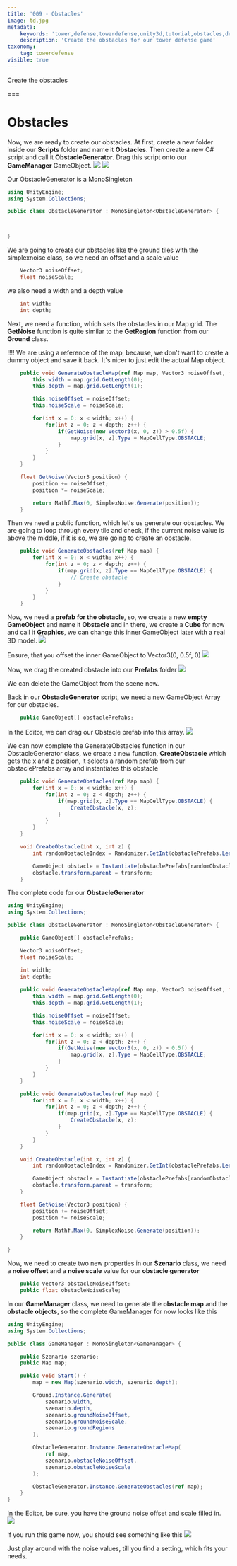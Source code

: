 ```yaml
---
title: '009 - Obstacles'
image: td.jpg
metadata:
    keywords: 'tower,defense,towerdefense,unity3d,tutorial,obstacles,development,game,gamedev'
    description: 'Create the obstacles for our tower defense game'
taxonomy:
    tag: towerdefense
visible: true
---
```


Create the obstacles

===

# Obstacles

Now, we are ready to create our obstacles. At first, create a new folder inside our **Scripts** folder and name it **Obstacles**. Then create a new C# script and call it **ObstacleGenerator**. Drag this script onto our **GameManager** GameObject.
![](000020.png)
![](000022.png)

Our ObstacleGenerator is a MonoSingleton
``` csharp
using UnityEngine;
using System.Collections;

public class ObstacleGenerator : MonoSingleton<ObstacleGenerator> {



}
```

We are going to create our obstacles like the ground tiles with the simplexnoise class, so we need an offset and a scale value
``` csharp
    Vector3 noiseOffset;
    float noiseScale;
```

we also need a width and a depth value
``` csharp
    int width;
    int depth;
```

Next, we need a function, which sets the obstacles in our Map grid. The **GetNoise** function is quite similar to the **GetRegion** function from our **Ground** class.

!!!! We are using a reference of the map, because, we don't want to create a dummy object and save it back. It's nicer to just edit the actual Map object.

``` csharp
    public void GenerateObstacleMap(ref Map map, Vector3 noiseOffset, float noiseScale) {
        this.width = map.grid.GetLength(0);
        this.depth = map.grid.GetLength(1);

        this.noiseOffset = noiseOffset;
        this.noiseScale = noiseScale;

        for(int x = 0; x < width; x++) {
            for(int z = 0; z < depth; z++) {
                if(GetNoise(new Vector3(x, 0, z)) > 0.5f) {
                    map.grid[x, z].Type = MapCellType.OBSTACLE;
                }
            }
        }
    }

    float GetNoise(Vector3 position) {
        position += noiseOffset;
        position *= noiseScale;

        return Mathf.Max(0, SimplexNoise.Generate(position));
    }
```

Then we need a public function, which let's us generate our obstacles. We are going to loop through every tile and check, if the current noise value is above the middle, if it is so, we are going to create an obstacle. 
``` csharp
    public void GenerateObstacles(ref Map map) {
        for(int x = 0; x < width; x++) {
            for(int z = 0; z < depth; z++) {
                if(map.grid[x, z].Type == MapCellType.OBSTACLE) {
                    // Create obstacle
                }
            }
        }
    }
```

Now, we need a **prefab for the obstacle**, so, we create a new **empty GameObject** and name it **Obstacle** and in there, we create a **Cube** for now and call it **Graphics**, we can change this inner GameObject later with a real 3D model.
![](000023.png)

Ensure, that you offset the inner GameObject to Vector3(0, 0.5f, 0)
![](000024.png)

Now, we drag the created obstacle into our **Prefabs** folder
![](000025.png)

We can delete the GameObject from the scene now.

Back in our **ObstacleGenerator** script, we need a new GameObject Array for our obstacles.
``` csharp
    public GameObject[] obstaclePrefabs;
```

In the Editor, we can drag our Obstacle prefab into this array. 
![](000026.png)

We can now complete the GenerateObstacles function in our ObstacleGenerator class, we create a new function, **CreateObstacle** which gets the x and z position, it selects a random prefab from our obstaclePrefabs array and instantiates this obstacle
``` csharp
    public void GenerateObstacles(ref Map map) {
        for(int x = 0; x < width; x++) {
            for(int z = 0; z < depth; z++) {
                if(map.grid[x, z].Type == MapCellType.OBSTACLE) {
                    CreateObstacle(x, z);
                }
            }
        }
    }

    void CreateObstacle(int x, int z) {
        int randomObstacleIndex = Randomizer.GetInt(obstaclePrefabs.Length - 1);

        GameObject obstacle = Instantiate(obstaclePrefabs[randomObstacleIndex], new Vector3(x, 0, z), Quaternion.identity) as GameObject;
        obstacle.transform.parent = transform;
    }
```

The complete code for our **ObstacleGenerator**
``` csharp
using UnityEngine;
using System.Collections;

public class ObstacleGenerator : MonoSingleton<ObstacleGenerator> {

    public GameObject[] obstaclePrefabs;

    Vector3 noiseOffset;
    float noiseScale;

    int width;
    int depth;
    
    public void GenerateObstacleMap(ref Map map, Vector3 noiseOffset, float noiseScale) {
        this.width = map.grid.GetLength(0);
        this.depth = map.grid.GetLength(1);

        this.noiseOffset = noiseOffset;
        this.noiseScale = noiseScale;

        for(int x = 0; x < width; x++) {
            for(int z = 0; z < depth; z++) {
                if(GetNoise(new Vector3(x, 0, z)) > 0.5f) {
                    map.grid[x, z].Type = MapCellType.OBSTACLE;
                }
            }
        }
    }

    public void GenerateObstacles(ref Map map) {
        for(int x = 0; x < width; x++) {
            for(int z = 0; z < depth; z++) {
                if(map.grid[x, z].Type == MapCellType.OBSTACLE) {
                    CreateObstacle(x, z);
                }
            }
        }
    }

    void CreateObstacle(int x, int z) {
        int randomObstacleIndex = Randomizer.GetInt(obstaclePrefabs.Length - 1);

        GameObject obstacle = Instantiate(obstaclePrefabs[randomObstacleIndex], new Vector3(x, 0, z), Quaternion.identity) as GameObject;
        obstacle.transform.parent = transform;
    }

    float GetNoise(Vector3 position) {
        position += noiseOffset;
        position *= noiseScale;

        return Mathf.Max(0, SimplexNoise.Generate(position));
    }

}
```
Now, we need to create two new properties in our **Szenario** class, we need a **noise offset** and a **noise scale** value for our **obstacle generator**
``` csharp
    public Vector3 obstacleNoiseOffset;
    public float obstacleNoiseScale;
```

In our **GameManager** class, we need to generate the **obstacle map** and the **obstacle objects**, so the complete GameManager for now looks like this
``` csharp
using UnityEngine;
using System.Collections;

public class GameManager : MonoSingleton<GameManager> {

    public Szenario szenario;
    public Map map;

    public void Start() {
        map = new Map(szenario.width, szenario.depth);

        Ground.Instance.Generate(
            szenario.width,
            szenario.depth,
            szenario.groundNoiseOffset,
            szenario.groundNoiseScale,
            szenario.groundRegions
        );

        ObstacleGenerator.Instance.GenerateObstacleMap(
            ref map, 
            szenario.obstacleNoiseOffset, 
            szenario.obstacleNoiseScale
        );

        ObstacleGenerator.Instance.GenerateObstacles(ref map);
    }
}
```

In the Editor, be sure, you have the ground noise offset and scale filled in.
![](000041.png)

if you run this game now, you should see something like this
![](000042.png)

Just play around with the noise values, till you find a setting, which fits your needs.